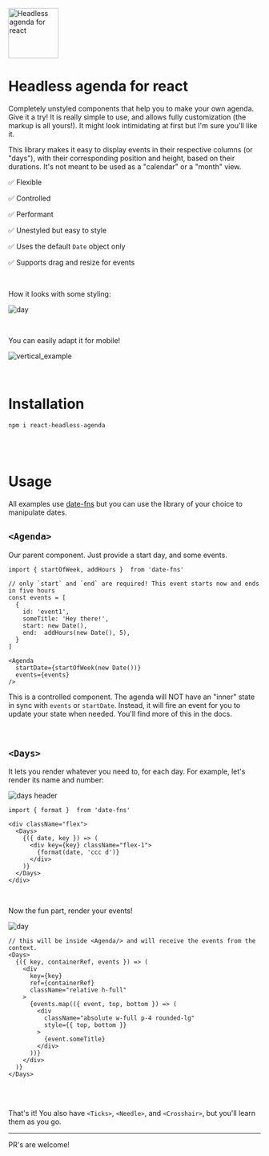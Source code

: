 <img
  src="./assets/logo.svg"
  alt="Headless agenda for react"
  width="100"
/>
# Headless agenda for react
Completely unstyled components that help you to make your own agenda. Give it a try! It is really simple to use, and allows fully customization (the markup is all yours!). It might look intimidating at first but I'm sure you'll like it.

This library makes it easy to display events in their respective columns (or "days"), with their corresponding position and height, based on their durations. It's not meant to be used as a "calendar" or a "month" view.

✅ Flexible

✅ Controlled

✅ Performant

✅ Unestyled but easy to style

✅ Uses the default `Date` object only

✅ Supports drag and resize for events

<br>

How it looks with some styling:

![day](./assets/complete_agenda.png)

<br>

You can easily adapt it for mobile!
<br>

![vertical_example](./assets/vertical_example.gif)


<br>

# Installation

```bash
npm i react-headless-agenda
```

<br>
<br>

# Usage
All examples use [date-fns](https://www.npmjs.com/package/date-fns) but you can use the library of your choice to manipulate dates.

## `<Agenda>`
Our parent component. Just provide a start day, and some events.

```tsx
import { startOfWeek, addHours }  from 'date-fns'

// only `start` and `end` are required! This event starts now and ends in five hours
const events = [
  {
    id: 'event1',
    someTitle: 'Hey there!',
    start: new Date(),
    end:  addHours(new Date(), 5),
  }
]

<Agenda
  startDate={startOfWeek(new Date())}
  events={events}
/>
```

This is a controlled component. The agenda will NOT have an "inner" state in sync with `events` or `startDate`. Instead, it will fire an event for you to update your state when needed. You'll find more of this in the docs.

<br>

## `<Days>`

It lets you render whatever you need to, for each day. For example, let's render its name and number:

![days header](./assets/days_header.png)

```tsx
import { format }  from 'date-fns'

<div className="flex">
  <Days>
    {({ date, key }) => (
      <div key={key} className="flex-1">
        {format(date, 'ccc d')}
      </div>
    )}
  </Days>
</div>
```

<br>

Now the fun part, render your events!

![day](./assets/day.png)

```tsx
// this will be inside <Agenda/> and will receive the events from the context.
<Days>
  {({ key, containerRef, events }) => (
    <div
      key={key}
      ref={containerRef}
      className="relative h-full"
    >
      {events.map(({ event, top, bottom }) => (
        <div
          className="absolute w-full p-4 rounded-lg"
          style={{ top, bottom }}
        >
          {event.someTitle}
        </div>
      ))}
    </div>
  )}
</Days>
```

<br>
<br>

That's it! You also have `<Ticks>`, `<Needle>`, and `<Crosshair>`, but you'll learn them as you go.

---

PR's are welcome!
